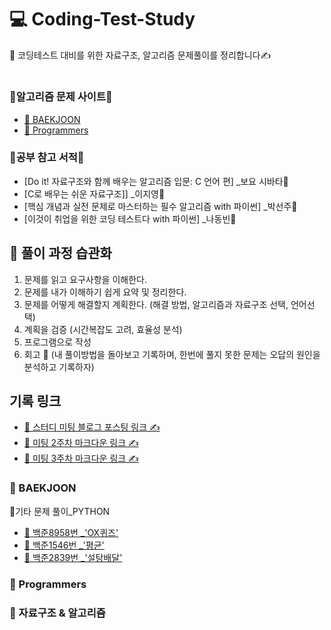 # 💻 Coding-Test-Study
🍭 코딩테스트 대비를 위한 자료구조, 알고리즘 문제풀이를 정리합니다✍

#
### 📍알고리즘 문제 사이트📍
- [💎 BAEKJOON](https://www.acmicpc.net/)
- [💎 Programmers](https://programmers.co.kr/)

### 📍공부 참고 서적📍
  - [Do it! 자료구조와 함께 배우는 알고리즘 입문: C 언어 편] _보요 시바타📒  
  - [C로 배우는 쉬운 자료구조]] _이지영📕    
  - [핵심 개념과 실전 문제로 마스터하는 필수 알고리즘 with 파이썬] _박선주📔  
  - [이것이 취업을 위한 코딩 테스트다 with 파이썬] _나동빈📙  

##
##
## 🌱 풀이 과정 습관화 
  1. 문제를 읽고 요구사항을 이해한다.
  2. 문제를 내가 이해하기 쉽게 요약 및 정리한다.
  3. 문제를 어떻게 해결할지 계획한다. (해결 방법, 알고리즘과 자료구조 선택, 언어선택)
  4. 계획을 검증 (시간복잡도 고려, 효율성 분석)
  5. 프로그램으로 작성
  6. 회고 💬
     (내 풀이방법을 돌아보고 기록하며, 한번에 풀지 못한 문제는 오답의 원인을 분석하고 기록하자)

## 기록 링크
- [📃 스터디 미팅 블로그 포스팅 링크 ✍](https://blog.naver.com/hwankko27/222645367691)
- [📃 미팅 2주차 마크다운 링크 ✍](https://github.com/KwanHoo/WEB-Elice_track/blob/main/CT10_study_record/CT10_2%EC%A3%BC%EC%B0%A8%20%EB%AF%B8%ED%8C%85%20%EA%B8%B0%EB%A1%9D(%EC%BD%94%ED%85%8C%EC%8A%A4%ED%84%B0%EB%94%94).md)
- [📃 미팅 3주차 마크다운 링크 ✍](https://github.com/KwanHoo/WEB-Elice_track/blob/main/CT10_study_record/CT10_3%EC%A3%BC%EC%B0%A8%20%EB%AF%B8%ED%8C%85%20%EA%B8%B0%EB%A1%9D(%EC%BD%94%ED%85%8C%EC%8A%A4%ED%84%B0%EB%94%94).md)

###  💎 BAEKJOON
📌기타 문제 풀이_PYTHON
- [📝 백준8958번 _'OX퀴즈'](https://blog.naver.com/hwankko27/222644834399)
- [📝 백준1546번 _'평균'](https://blog.naver.com/hwankko27/222644899701)
- [📝 백준2839번 _'설탕배달'](https://blog.naver.com/hwankko27/222648986749)

###  💎 Programmers
###  💎 자료구조 & 알고리즘
